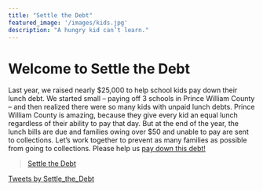 ```yaml
---
title: "Settle the Debt"
featured_image: '/images/kids.jpg'
description: "A hungry kid can’t learn."
---
```


# Welcome to Settle the Debt

Last year, we raised nearly $25,000 to help school kids pay down their lunch debt. We started small – paying off 3 schools in Prince William County – and then realized there were so many kids with unpaid lunch debts. Prince William County is amazing, because they give every kid an equal lunch regardless of their ability to pay that day. But at the end of the year, the lunch bills are due and families owing over $50 and unable to pay are sent to collections. Let’s work together to prevent as many families as possible from going to collections. Please help us [pay down this debt!](/donate/)

<div id="fb-root"></div>
<script async defer crossorigin="anonymous" src="https://connect.facebook.net/en_US/sdk.js#xfbml=1&version=v4.0"></script>

<div class="fb-page" data-href="https://www.facebook.com/SettletheDebt/" data-tabs="timeline" data-width="" data-height="500" data-small-header="true" data-adapt-container-width="true" data-hide-cover="true" data-show-facepile="false"><blockquote cite="https://www.facebook.com/SettletheDebt/" class="fb-xfbml-parse-ignore"><a href="https://www.facebook.com/SettletheDebt/">Settle the Debt</a></blockquote></div>

<a class="twitter-timeline" data-height="500" data-dnt="true" href="https://twitter.com/Settle_the_Debt?ref_src=twsrc%5Etfw">Tweets by Settle_the_Debt</a> <script async src="https://platform.twitter.com/widgets.js" charset="utf-8"></script>
